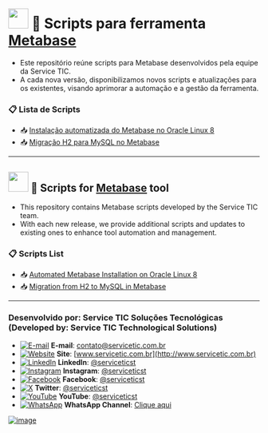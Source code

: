 # <img src="https://flagcdn.com/w40/br.png" width="40"> 🧩 Scripts para ferramenta [Metabase](https://www.metabase.com)

- Este repositório reúne scripts para Metabase desenvolvidos pela equipe da Service TIC.
- A cada nova versão, disponibilizamos novos scripts e atualizações para os existentes, visando aprimorar a automação e a gestão da ferramenta.


### 📋 Lista de Scripts
- 📥 [Instalação automatizada do Metabase no Oracle Linux 8](https://github.com/serviceticst/metabase/releases/tag/1.0.0)
- 📥 [Migração H2 para MySQL no Metabase](https://github.com/serviceticst/metabase/releases/tag/2.0.0)

***

## <img src="https://flagcdn.com/w40/us.png" width="40"> 🧩 Scripts for [Metabase](https://www.metabase.com) tool
- This repository contains Metabase scripts developed by the Service TIC team.
- With each new release, we provide additional scripts and updates to existing ones to enhance tool automation and management.

### 📋 Scripts List

- 📥 [Automated Metabase Installation on Oracle Linux 8](https://github.com/serviceticst/metabase/releases/tag/1.0.0)
- 📥 [Migration from H2 to MySQL in Metabase](https://github.com/serviceticst/metabase/releases/tag/2.0.0)

***
### Desenvolvido por: Service TIC Soluções Tecnológicas (Developed by: Service TIC Technological Solutions)

- [![E-mail](https://img.icons8.com/ios-filled/16/ffffff/mail.png)](mailto:contato@servicetic.com.br) **E-mail**: [contato@servicetic.com.br](mailto:contato@servicetic.com.br)
- [![Website](https://img.icons8.com/ios-filled/16/ffffff/domain.png)](http://www.servicetic.com.br) **Site**: [www.servicetic.com.br](http://www.servicetic.com.br)
- [![LinkedIn](https://img.icons8.com/ios-filled/16/ffffff/linkedin-circled.png)](https://www.linkedin.com/company/serviceticst) **LinkedIn**: [@serviceticst](https://www.linkedin.com/company/serviceticst)
- [![Instagram](https://img.icons8.com/ios-filled/16/ffffff/instagram-new.png)](https://www.instagram.com/serviceticst) **Instagram**: [@serviceticst](https://www.instagram.com/serviceticst)
- [![Facebook](https://img.icons8.com/ios-filled/16/ffffff/facebook-new.png)](https://www.facebook.com/serviceticst) **Facebook**: [@serviceticst](https://www.facebook.com/serviceticst)
- [![X](https://img.icons8.com/ios-filled/16/ffffff/x.png)](https://x.com/serviceticst) **Twitter**: [@serviceticst](https://x.com/serviceticst)
- [![YouTube](https://img.icons8.com/ios-filled/16/ffffff/youtube-squared.png)](https://youtube.com/c/serviceticst) **YouTube**: [@serviceticst](https://youtube.com/c/serviceticst)
- [![WhatsApp](https://img.icons8.com/ios-filled/16/ffffff/whatsapp.png)](https://whatsapp.com/channel/0029VaAkV3P59PwXAiDepu3N) **WhatsApp Channel**: [Clique aqui](https://whatsapp.com/channel/0029VaAkV3P59PwXAiDepu3N)

[![image](https://github.com/user-attachments/assets/17192a13-f0b6-4531-add0-99c7f46c24b0)](https://servicetic.com.br/links/)
